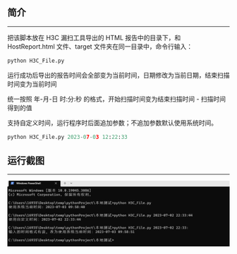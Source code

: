 ## 简介

---

把该脚本放在 H3C 漏扫工具导出的 HTML 报告中的目录下，和 HostReport.html 文件、target 文件夹在同一目录中，命令行输入：

```python
python H3C_File.py
```

运行成功后导出的报告时间会全部变为当前时间，日期修改为当前日期，结束扫描时间变为当前时间

统一按照 年-月-日 时:分:秒 的格式，开始扫描时间变为结束扫描时间 - 扫描时间 得到的值

支持自定义时间，运行程序时后面追加参数；不追加参数默认使用系统时间。

```python
python H3C_File.py 2023-07-03 12:22:33
```

## 运行截图

----

![image-20230703095915449](..\img\image-20230703095915449.png)
